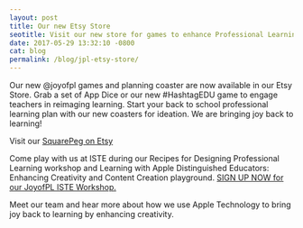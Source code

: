 ```yaml
---
layout: post
title: Our new Etsy Store
seotitle: Visit our new store for games to enhance Professional Learning | Joy of Professional Learning
date: 2017-05-29 13:32:10 -0800
cat: blog
permalink: /blog/jpl-etsy-store/
---
```


Our new @joyofpl games and planning coaster are now available in our Etsy Store. Grab a set of App Dice or our new #HashtagEDU game to engage teachers in reimaging learning. Start your back to school professional learning plan with our new coasters for ideation. We are bringing joy back to learning! 

Visit our <a href="https://www.etsy.com/shop/bethesquarepeg?ref=seller-platform-mcnav">SquarePeg on Etsy</a>

Come play with us at ISTE during our Recipes for Designing Professional Learning workshop and Learning with Apple Distinguished Educators: Enhancing Creativity and Content Creation playground. <a href="https://conference.iste.org/2017/program/search/detail_session.php?id=108675817">SIGN UP NOW for our JoyofPL ISTE Workshop.</a>  

Meet our team and hear more about how we use Apple Technology to bring joy back to learning by enhancing creativity.
